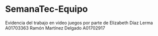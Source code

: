 # SemanaTec-Equipo
Evidencia del trabajo en video juegos por parte de 
Elizabeth Díaz Lerma 
A01703363
Ramón Martínez Delgado
A01702917
